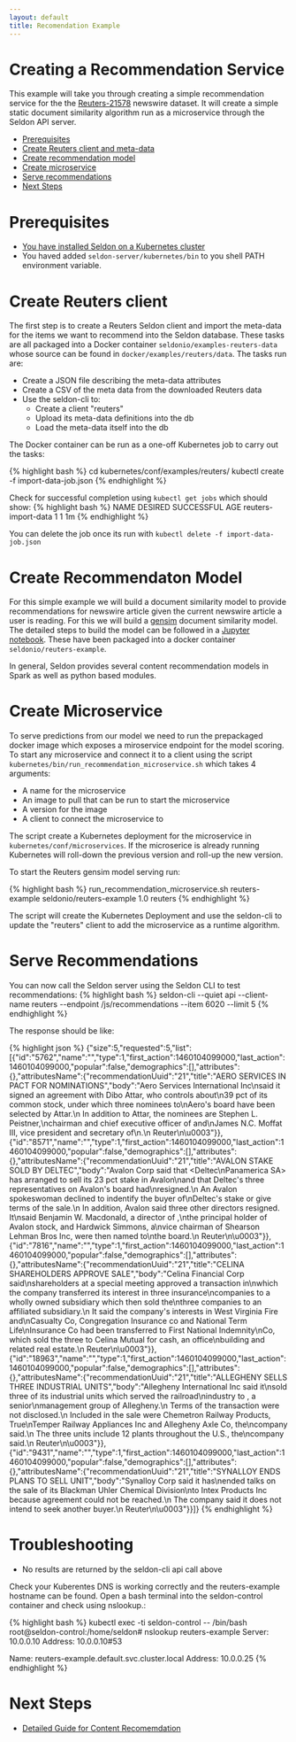 ```yaml
---
layout: default
title: Recomendation Example
---
```


# Creating a Recommendation Service

This example will take you through creating a simple recommendation service for the the [Reuters-21578](http://www.daviddlewis.com/resources/testcollections/reuters21578/) newswire dataset. It will create a simple static document similarity algorithm run as a microservice through the Seldon API server.

 * [Prerequisites](#prerequisites)
 * [Create Reuters client and meta-data](#meta-data)
 * [Create recommendation model](#model)
 * [Create microservice](#microservice)
 * [Serve recommendations](#recommendations)
 * [Next Steps](#next-steps)

# Prerequisites<a name="prerequisites"></a>

 * [You have installed Seldon on a Kubernetes cluster](install.html)
 * You haved added ```seldon-server/kubernetes/bin``` to you shell PATH environment variable.


# Create Reuters client<a name="meta-data"></a>
The first step is to create a Reuters Seldon client and import the meta-data for the items we want to recommend into the Seldon database. These tasks are all packaged into a Docker container ```seldonio/examples-reuters-data``` whose source can be found in ```docker/examples/reuters/data```. The tasks run are:

 * Create a JSON file describing the meta-data attributes
 * Create a CSV of the meta data from the downloaded Reuters data
 * Use the seldon-cli to:
    * Create a client "reuters"
    * Upload its meta-data definitions into the db
    * Load the meta-data itself into the db

The Docker container can be run as a one-off Kubernetes job to carry out the tasks:

{% highlight bash %}
cd kubernetes/conf/examples/reuters/
kubectl create -f import-data-job.json
{% endhighlight %}

Check for successful completion using ```kubectl get jobs``` which should show:
{% highlight bash %}
NAME                  DESIRED   SUCCESSFUL   AGE
reuters-import-data   1         1            1m
{% endhighlight %}

You can delete the job once its run with ```kubectl delete -f import-data-job.json```

# Create Recommendaton Model<a name="model"></a>
For this simple example we will build a document similarity model to provide recommendations for newswire article given the current newswire article a user is reading. For this we will build a [gensim](https://radimrehurek.com/gensim/) document similarity model. The detailed steps to build the model can be followed in a [Jupyter notebook](https://github.com/SeldonIO/seldon-server/blob/master/python/examples/doc_similarity_reuters.ipynb). These have been packaged into a docker container ```seldonio/reuters-example```.

In general, Seldon provides several content recommendation models in Spark as well as python based modules.

# Create Microservice<a name="microservice"></a>
To serve predictions from our model we need to run the prepackaged docker image which exposes a miroservice endpoint for the model scoring. To start any microservice and connect it to a client using the script ```kubernetes/bin/run_recommendation_microservice.sh``` which takes 4 arguments:

  * A name for the microservice
  * An image to pull that can be run to start the microservice
  * A version for the image
  * A client to connect the microservice to

The script create a Kubernetes deployment for the microservice in ```kubernetes/conf/microservices```. If the microserice is already running Kubernetes will roll-down the previous version and roll-up the new version.

To start the Reuters gensim model serving run:

{% highlight bash %}
run_recommendation_microservice.sh reuters-example seldonio/reuters-example 1.0 reuters
{% endhighlight %}

The script will create the Kubernetes Deployment and use the seldon-cli to update the "reuters" client to add the microservice as a runtime algorithm. 

# Serve Recommendations<a name="recommendations"></a>
You can now call the Seldon server using the Seldon CLI to test recommendations:
{% highlight bash %}
seldon-cli --quiet api --client-name reuters --endpoint  /js/recommendations --item 6020 --limit 5
{% endhighlight %}

The response should be like:

{% highlight json %}
{"size":5,"requested":5,"list":[{"id":"5762","name":"","type":1,"first_action":1460104099000,"last_action":1460104099000,"popular":false,"demographics":[],"attributes":{},"attributesName":{"recommendationUuid":"21","title":"AERO SERVICES <AEROE> IN PACT FOR NOMINATIONS","body":"Aero Services International Inc\nsaid it signed an agreement with Dibo Attar, who controls about\n39 pct of its common stock, under which three nominees to\nAero's board have been selected by Attar.\n    In addition to Attar, the nominees are Stephen L. Peistner,\nchairman and chief executive officer of <McCrory Corp> and\nJames N.C. Moffat III, vice president and secretary of\n<Eastover Corp>.\n Reuter\n\u0003"}},{"id":"8571","name":"","type":1,"first_action":1460104099000,"last_action":1460104099000,"popular":false,"demographics":[],"attributes":{},"attributesName":{"recommendationUuid":"21","title":"AVALON <AVL> STAKE SOLD BY DELTEC","body":"Avalon Corp said that <Deltec\nPanamerica SA> has arranged to sell its 23 pct stake in Avalon\nand that Deltec's three representatives on Avalon's board had\nresigned.\n    An Avalon spokeswoman declined to indentify the buyer of\nDeltec's stake or give terms of the sale.\n    In addition, Avalon said three other directors resigned. It\nsaid Benjamin W. Macdonald, a director of <TMOC Resources Ltd>,\nthe principal holder of Avalon stock, and Hardwick Simmons, a\nvice chairman of Shearson Lehman Bros Inc, were then named to\nthe board.\n Reuter\n\u0003"}},{"id":"7816","name":"","type":1,"first_action":1460104099000,"last_action":1460104099000,"popular":false,"demographics":[],"attributes":{},"attributesName":{"recommendationUuid":"21","title":"CELINA <CELNA> SHAREHOLDERS APPROVE SALE","body":"Celina Financial Corp said\nshareholders at a special meeting approved a transaction in\nwhich the company transferred its interest in three insurance\ncompanies to a wholly owned subsidiary which then sold the\nthree companies to an affiliated subsidiary.\n    It said the company's interests in West Virginia Fire and\nCasualty Co, Congregation Insurance co and National Term Life\nInsurance Co had been transferred to First National Indemnity\nCo, which sold the three to Celina Mutual for cash, an office\nbuilding and related real estate.\n Reuter\n\u0003"}},{"id":"18963","name":"","type":1,"first_action":1460104099000,"last_action":1460104099000,"popular":false,"demographics":[],"attributes":{},"attributesName":{"recommendationUuid":"21","title":"ALLEGHENY <AI> SELLS THREE INDUSTRIAL UNITS","body":"Allegheny International Inc said it\nsold three of its industrial units which served the railroad\nindustry to <Chemetron Railway Products Inc>, a senior\nmanagement group of Allegheny.\n    Terms of the transaction were not disclosed.\n    Included in the sale were Chemetron Railway Products, True\nTemper Railway Appliances Inc and Allegheny Axle Co, the\ncompany said.\n    The three units include 12 plants throughout the U.S., the\ncompany said.\n Reuter\n\u0003"}},{"id":"9431","name":"","type":1,"first_action":1460104099000,"last_action":1460104099000,"popular":false,"demographics":[],"attributes":{},"attributesName":{"recommendationUuid":"21","title":"SYNALLOY <SYO> ENDS PLANS TO SELL UNIT","body":"Synalloy Corp said it has\nended talks on the sale of its Blackman Uhler Chemical Division\nto Intex Products Inc because agreement could not be reached.\n    The company said it does not intend to seek another buyer.\n Reuter\n\u0003"}}]}
{% endhighlight %}

# Troubleshooting

 * No results are returned by the seldon-cli api call above

Check your Kuberentes DNS is working correctly and the reuters-example hostname can be found. Open a bash terminal into the seldon-control container and check using nslookup.:

{% highlight bash %}
kubectl exec -ti seldon-control -- /bin/bash
root@seldon-control:/home/seldon# nslookup reuters-example
Server:				  	   10.0.0.10
Address:				   10.0.0.10#53

Name:					   reuters-example.default.svc.cluster.local
Address: 10.0.0.25
{% endhighlight %}

# Next Steps<a name="next-steps"></a>

 * [Detailed Guide for Content Recomemdation](content-recommendation-guide.html)
